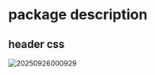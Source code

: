 # package description

## header css

![20250926000929](https://s2.loli.net/2025/09/26/JNE8I27jst5gq3Y.png)
